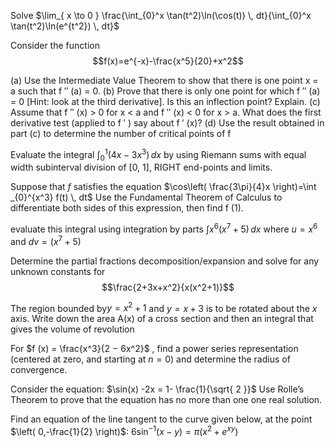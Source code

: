 Solve $\lim_{ x \to 0 } \frac{\int_{0}^x \tan(t^2)\ln(\cos(t)) \, dt}{\int_{0}^x \tan(t^2)\ln(e^{t^2}) \, dt}$


Consider the function
$$f(x)=e^{-x}-\frac{x^5}{20}+x^2$$

(a) Use the Intermediate Value Theorem to show that there is one point x = a
such that f ′′ (a) = 0.
(b) Prove that there is only one point for which f ′′ (a) = 0 [Hint: look at the
third derivative]. Is this an inflection point? Explain.
(c) Assume that f ′′ (x) > 0 for x < a and f ′′ (x) < 0 for x > a. What does the
first derivative test (applied to f ′ ) say about f ′ (x)?
(d) Use the result obtained in part (c) to determine the number of critical
points of f 

Evaluate the integral  $\int _{0}^1 (4x-3x^3)\, dx$ by using Riemann sums with equal width subinterval division of [0, 1], RIGHT end-points and limits.



Suppose that $f$ satisfies the equation  $\cos\left( \frac{3\pi}{4}x \right)=\int _{0}^{x^3} f(t) \, dt$ Use the Fundamental Theorem of Calculus to differentiate both sides of this expression, then find f (1).


evaluate this integral using integration by parts $\int x^6(x^7+5) \, dx$ where $u=x^6$ and $dv=(x^7+5)$


Determine the partial fractions decomposition/expansion and solve for
any unknown constants for $$\frac{2+3x+x^2}{x(x^2+1)}$$


The region bounded by$y = x^2 + 1$ and $y = x + 3$ is to be rotated about the $x$
axis.
Write down the area A(x) of a cross section and then an integral that
gives the volume of revolution


For $f (x) = \frac{x^3}{2 − 6x^2}$ , find a power series representation (centered at zero, and starting at $n = 0$) and determine the radius of convergence.


Consider the equation: $\sin(x) -2x = 1- \frac{1}{\sqrt{ 2 }}$
Use Rolle’s Theorem to prove that the equation has no more than one one real solution.


Find an equation of the line tangent to the curve given below, at the point $\left( 0,-\frac{1}{2} \right)$:
$6\sin^{-1}(x-y)=\pi(x^2 + e^{xy})$
